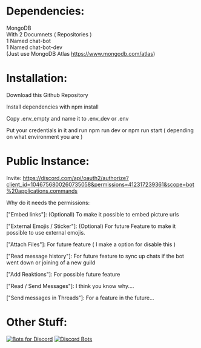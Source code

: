 #  Dependencies:

MongoDB <br>
With 2 Documnets ( Repositories ) <br>
1 Named chat-bot <br>
1 Named chat-bot-dev <br>
(Just use MongoDB Atlas https://www.mongodb.com/atlas)

#  Installation:

Download this Github Repository 

Install dependencies with npm install

Copy .env_empty and name it to .env_dev or .env

Put your credentials in it and run npm run dev or npm run start ( depending on what environment you are )

#  Public Instance:

Invite: https://discord.com/api/oauth2/authorize?client_id=1046756800260735058&permissions=412317239361&scope=bot%20applications.commands

Why do it needs the permissions:

["Embed links"]: (Optionall) To make it possible to embed picture urls

["External Emojis / Sticker"]: (Optional)  For future Feature to make it possible to use external emojis.

["Attach Files"]: For future feature ( I make a option for disable this )

["Read message history"]: For future feature to sync up chats if the bot went down or joining of a new guild

["Add Reaktions"]: For possible future feature

["Read / Send Messages"]: I think you know why....

["Send messages in Threads"]: For a feature in the future...



# Other Stuff:

 [![Bots for Discord](https://discords.com/bots/api/bot/1046756800260735058/widget)](https://discords.com/bots/bots/1046756800260735058)
 [![Discord Bots](https://top.gg/api/widget/1046756800260735058.svg)](https://top.gg/bot/1046756800260735058)
